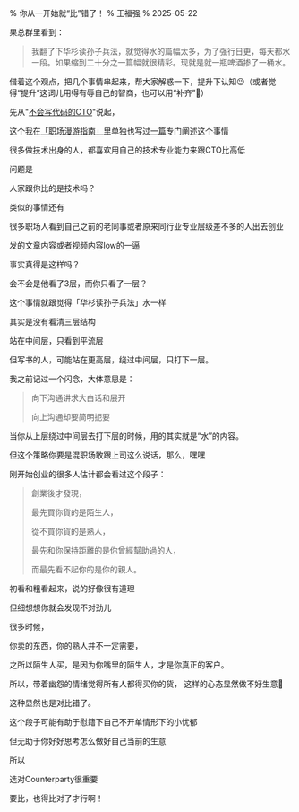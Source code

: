 % 你从一开始就“比”错了！
% 王福强
% 2025-05-22

果总群里看到：

> 我翻了下华杉读孙子兵法，就觉得水的篇幅太多，为了强行日更，每天都水一段。如果缩到二十分之一篇幅就很精彩。现就是就一瓶啤酒掺了一桶水。

借着这个观点，把几个事情串起来，帮大家解惑一下，提升下认知😉（或者觉得“提升”这词儿用得有辱自己的智商，也可以用“补齐”🤣）

先从"[不会写代码的CTO](https://mp.weixin.qq.com/s/UTcGfojSnvGZMm1yoyHtCQ?payreadticket=HIXwxGUDB1-r6zKSACNj5NvK4gamirrWJ4Z2hkUlNuDnVvnmIBbMCGw_bGDq9bV0klU2jMY)"说起，

这个我在[「职场漫游指南」](https://mp.weixin.qq.com/mp/appmsgalbum?__biz=MzIzNzkzODU5Mg==&action=getalbum&album_id=3982133366559604743&scene=126&sessionid=1747893539802#wechat_redirect)里单独也写过[一篇](https://mp.weixin.qq.com/s/UTcGfojSnvGZMm1yoyHtCQ?payreadticket=HIXwxGUDB1-r6zKSACNj5NvK4gamirrWJ4Z2hkUlNuDnVvnmIBbMCGw_bGDq9bV0klU2jMY)专门阐述这个事情

很多做技术出身的人，都喜欢用自己的技术专业能力来跟CTO比高低

问题是

人家跟你比的是技术吗？

类似的事情还有

很多职场人看到自己之前的老同事或者原来同行业专业层级差不多的人出去创业

发的文章内容或者视频内容low的一逼

事实真得是这样吗？

会不会是他看了3层，而你只看了一层？

这个事情就跟觉得「华杉读孙子兵法」水一样

其实是没有看清三层结构

站在中间层，只看到平流层

但写书的人，可能站在更高层，绕过中间层，只打下一层。

我之前记过一个闪念，大体意思是：

> 向下沟通讲求大白话和展开
> 
> 向上沟通却要简明扼要

当你从上层绕过中间层去打下层的时候，用的其实就是“水”的内容。

但这个策略你要是混职场敢跟上司这么说话，那么，嘿嘿

刚开始创业的很多人估计都会看过这个段子：

> 創業後才發現， 
> 
> 最先買你貨的是陌生人， 
> 
> 從不買你貨的是熟人，
> 
> 最先和你保持距離的是你曾經幫助過的人， 
> 
> 而最先看不起你的是你的親人。

初看和粗看起来，说的好像很有道理

但细想想你就会发现不对劲儿

很多时候，

你卖的东西，你的熟人并不一定需要，

之所以陌生人买，是因为你嘴里的陌生人，才是你真正的客户。

所以，带着幽怨的情绪觉得所有人都得买你的货， 这样的心态显然做不好生意🤣

这种显然也是对比错了。

这个段子可能有助于慰籍下自己不开单情形下的小忧郁

但无助于你好好思考怎么做好自己当前的生意

所以

选对Counterparty很重要

要比，也得比对了才行啊！





